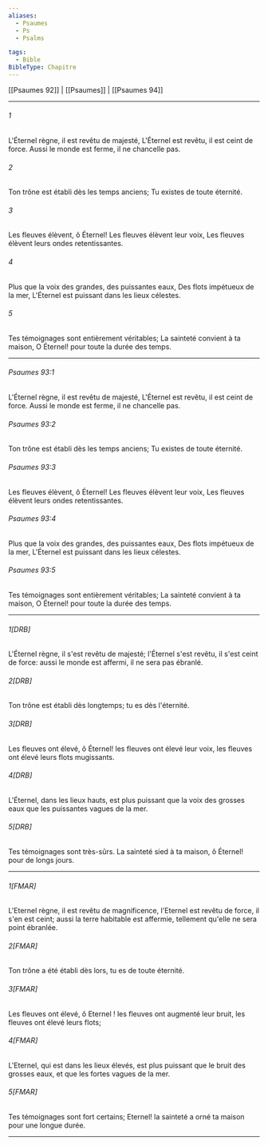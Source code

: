 ```yaml
---
aliases:
  - Psaumes
  - Ps
  - Psalms

tags:
  - Bible
BibleType: Chapitre
---
```

[[Psaumes 92]] | [[Psaumes]] | [[Psaumes 94]]

---
###### 1
L'Éternel règne, il est revêtu de majesté, L'Éternel est revêtu, il est ceint de force. Aussi le monde est ferme, il ne chancelle pas.
###### 2
Ton trône est établi dès les temps anciens; Tu existes de toute éternité.
###### 3
Les fleuves élèvent, ô Éternel! Les fleuves élèvent leur voix, Les fleuves élèvent leurs ondes retentissantes.
###### 4
Plus que la voix des grandes, des puissantes eaux, Des flots impétueux de la mer, L'Éternel est puissant dans les lieux célestes.
###### 5
Tes témoignages sont entièrement véritables; La sainteté convient à ta maison, O Éternel! pour toute la durée des temps.

---
###### Psaumes 93:1
L'Éternel règne, il est revêtu de majesté, L'Éternel est revêtu, il est ceint de force. Aussi le monde est ferme, il ne chancelle pas.
###### Psaumes 93:2
Ton trône est établi dès les temps anciens; Tu existes de toute éternité.
###### Psaumes 93:3
Les fleuves élèvent, ô Éternel! Les fleuves élèvent leur voix, Les fleuves élèvent leurs ondes retentissantes.
###### Psaumes 93:4
Plus que la voix des grandes, des puissantes eaux, Des flots impétueux de la mer, L'Éternel est puissant dans les lieux célestes.
###### Psaumes 93:5
Tes témoignages sont entièrement véritables; La sainteté convient à ta maison, O Éternel! pour toute la durée des temps.

---
###### 1[DRB]
L'Éternel règne, il s'est revêtu de majesté; l'Éternel s'est revêtu, il s'est ceint de force: aussi le monde est affermi, il ne sera pas ébranlé.
###### 2[DRB]
Ton trône est établi dès longtemps; tu es dès l'éternité.
###### 3[DRB]
Les fleuves ont élevé, ô Éternel! les fleuves ont élevé leur voix, les fleuves ont élevé leurs flots mugissants.
###### 4[DRB]
L'Éternel, dans les lieux hauts, est plus puissant que la voix des grosses eaux que les puissantes vagues de la mer.
###### 5[DRB]
Tes témoignages sont très-sûrs. La sainteté sied à ta maison, ô Éternel! pour de longs jours.

---
###### 1[FMAR]
L'Eternel règne, il est revêtu de magnificence, l'Eternel est revêtu de force, il s'en est ceint; aussi la terre habitable est affermie, tellement qu'elle ne sera point ébranlée.
###### 2[FMAR]
Ton trône a été établi dès lors, tu es de toute éternité.
###### 3[FMAR]
Les fleuves ont élevé, ô Eternel ! les fleuves ont augmenté leur bruit, les fleuves ont élevé leurs flots;
###### 4[FMAR]
L'Eternel, qui est dans les lieux élevés, est plus puissant que le bruit des grosses eaux, et que les fortes vagues de la mer.
###### 5[FMAR]
Tes témoignages sont fort certains; Eternel! la sainteté a orné ta maison pour une longue durée.

---
